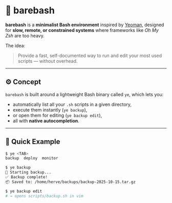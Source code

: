 # 🧩 barebash

**barebash** is a **minimalist Bash environment** inspired by [Yeoman](https://yeoman.io), designed for **slow, remote, or constrained systems** where frameworks like *Oh My Zsh* are too heavy.

The idea:  
> Provide a fast, self-documented way to run and edit your most used scripts — without overhead.

---

## ⚙️ Concept

`barebash` is built around a lightweight Bash binary called `ye`, which lets you:

- automatically list all your `.sh` scripts in a given directory,  
- execute them instantly (`ye backup`),  
- or open them for editing (`ye backup edit`),  
- all with **native autocompletion**.

---

## 🚀 Quick Example

```bash
$ ye <TAB>
backup  deploy  monitor

$ ye backup
🧩 Starting backup...
✅ Backup complete!
📦 Saved to: /home/herve/backups/backup-2025-10-15.tar.gz

$ ye backup edit
# → opens scripts/backup.sh in vim